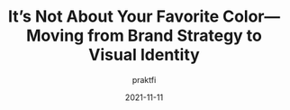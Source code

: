 ---
author: praktfi
date: 2021-11-11
draft: true
publisher: uxdesigncc
tags:
  - design
  - branding
target_url: https://uxdesign.cc/its-not-about-your-favorite-color-moving-from-brand-strategy-to-visual-identity-d56a19c3d81d
title: It’s Not About Your Favorite Color—Moving from Brand Strategy to Visual Identity
---